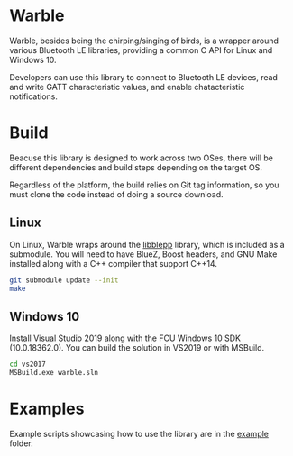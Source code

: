 # Warble
Warble, besides being the chirping/singing of birds, is a wrapper around various Bluetooth LE libraries, providing a common C API for 
Linux and Windows 10.

Developers can use this library to connect to Bluetooth LE devices, read and write GATT characteristic values, and enable chatacteristic 
notifications.

# Build
Beacuse this library is designed to work across two OSes, there will be different dependencies and build steps depending on the 
target OS.

Regardless of the platform, the build relies on Git tag information, so you must clone the code instead of doing a source download.  

## Linux
On Linux, Warble wraps around the [libblepp](https://github.com/edrosten/libblepp) library, which is included as a submodule.  You 
will need to have BlueZ, Boost headers, and GNU Make installed along with a C++ compiler that support C++14.  

```bash
git submodule update --init
make
```

## Windows 10
Install Visual Studio 2019 along with the FCU Windows 10 SDK (10.0.18362.0).  You can build the solution in VS2019 or with MSBuild.  

```bat
cd vs2017
MSBuild.exe warble.sln
```

# Examples
Example scripts showcasing how to use the library are in the [example](https://github.com/mbientlab/warble/blob/master/example) folder.  
